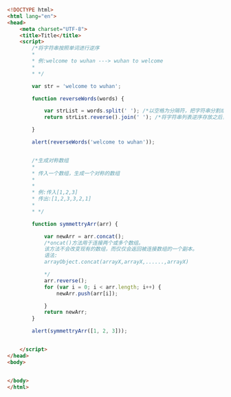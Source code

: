 
<BlogInfo title="44.将字符串按照单词进行逆序" author="白日梦想猿" pv=0 read_times=0 pre_cost_time=0分58秒 category="js学习" tag_list="['js学习']" create_time="2020.08.31 20:31:23" update_time="2020.08.31 20:55:49" />

```html
<!DOCTYPE html>
<html lang="en">
<head>
    <meta charset="UTF-8">
    <title>Title</title>
    <script>
        /*将字符串按照单词进行逆序
        *
        * 例:welcome to wuhan ---> wuhan to welcome
        *
        * */

        var str = 'welcome to wuhan';

        function reverseWords(words) {

            var strList = words.split(' '); /*以空格为分隔符，把字符串分割成一个一个的单词存放在列表中*/
            return strList.reverse().join(' '); /*将字符串列表逆序存放之后，用空格符连接成一个字符*/

        }

        alert(reverseWords('welcome to wuhan'));


        /*生成对称数组
        * 
        * 传入一个数组，生成一个对称的数组
        *
        * 
        * 例:传入[1,2,3]
        * 传出:[1,2,3,3,2,1]
        * 
        * */

        function symmettryArr(arr) {

            var newArr = arr.concat();
            /*oncat()方法用于连接两个或多个数组。
            该方法不会改变现有的数组，而仅仅会返回被连接数组的一个副本。
            语法:
            arrayObject.concat(arrayX,arrayX,......,arrayX)

            */
            arr.reverse();
            for (var i = 0; i < arr.length; i++) {
                newArr.push(arr[i]);

            }
            return newArr;
        }

        alert(symmettryArr([1, 2, 3]));


    </script>
</head>
<body>


</body>
</html>
```
